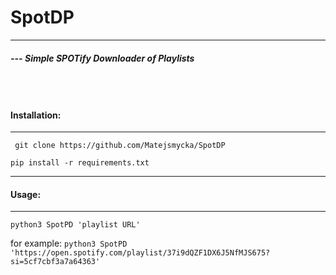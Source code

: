 # SpotDP 
-----

##### --- Simple SPOTify Downloader of Playlists
&nbsp;
---
#### Installation:
--- 
``` git clone https://github.com/Matejsmycka/SpotDP``` 

``` pip install -r requirements.txt ```



---
#### Usage:
---
``` python3 SpotPD 'playlist URL' ```

for example: ``` python3 SpotPD 'https://open.spotify.com/playlist/37i9dQZF1DX6J5NfMJS675?si=5cf7cbf3a7a64363' ```
